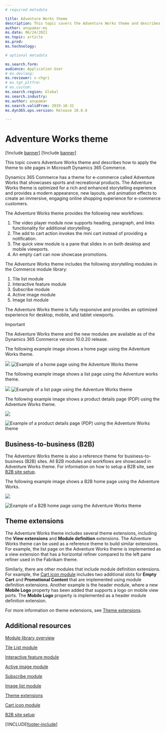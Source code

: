```yaml
---
# required metadata

title: Adventure Works theme
description: This topic covers the Adventure Works theme and describes how to apply the theme to site pages in Microsoft Dynamics 365 Commerce.
author: anupamar-ms
ms.date: 06/24/2021
ms.topic: article
ms.prod: 
ms.technology: 

# optional metadata

ms.search.form: 
audience: Application User
# ms.devlang: 
ms.reviewer: v-chgri
# ms.tgt_pltfrm: 
# ms.custom: 
ms.search.region: Global
ms.search.industry: 
ms.author: anupamar
ms.search.validFrom: 2019-10-31
ms.dyn365.ops.version: Release 10.0.8

---
```


# Adventure Works theme

[!include [banner](includes/banner.md)]
[!include [banner](includes/preview-banner.md)]

This topic covers Adventure Works theme and describes how to apply the theme to site pages in Microsoft Dynamics 365 Commerce.

Dynamics 365 Commerce has a theme for e-commerce called Adventure Works that showcases sports and recreational products. The Adventure Works theme is optimized for a rich and enhanced storytelling experience and provides a modern appearance, new layouts, and animation effects to create an immersive, engaging online shopping experience for e-commerce customers. 

The Adventure Works theme provides the following new workflows:

1. The video player module now supports heading, paragraph, and links functionality for additional storytelling.
1. The add to cart action invokes the mini cart instead of providing a notification.
1. The quick view module is a pane that slides in on both desktop and mobile viewports.
1. An empty cart can now showcase promotions.

The Adventure Works theme includes the following storytelling modules in the Commerce module library: 

1. Tile list module
1. Interactive feature module
1. Subscribe module
1. Active image module
1. Image list module

The Adventure Works theme is fully responsive and provides an optimized experience for desktop, mobile, and tablet viewports. 

>[!IMPORTANT]
> The Adventure Works theme and the new modules are available as of the Dynamics 365 Commerce version 10.0.20 release.

The following example image shows a home page using the Adventure Works theme.

<kbd><img src="./media/aw_b2c.PNG" /></kbd>
![Example of a home page using the Adventure Works theme](./media/aw_b2c.PNG)



The following example image shows a list page using the Adventure works theme.

<kbd><img src="./media/Aw_list.PNG" /></kbd>
![Example of a list page using the Adventure Works theme](./media/Aw_list.PNG)



The following example image shows a product details page (PDP) using the Adventure Works theme.

<kbd><img src="./media/aw_pdp.PNG" /></kbd>

![Example of a product details page (PDP) using the Adventure Works theme](./media/aw_pdp.PNG)

## Business-to-business (B2B)

The Adventure Works theme is also a reference theme for business-to-business (B2B) sites. All B2B modules and workflows are showcased in Adventure Works theme. For information on how to setup a B2B site, see [B2B site setup](./b2b/set-up-b2b-site.md).

The following example image shows a B2B home page using the Adventure Works.

<kbd><img src="./media/aw_b2b.PNG" /></kbd>

![Example of a B2B home page using the Adventure Works theme](./media/aw_b2b.PNG)

## Theme extensions

The Adventure Works theme includes several theme extensions, including the **View extensions** and **Module definition** extensions. The Adventure Works theme can be used as a reference theme to build similar extensions. For example, the list page on the Adventure Works theme is implemented as a view extension that has a horizontal refiner compared to the left pane refiner used in the Fabrikam theme.

Similarly, there are other modules that include module definition extensions. For example, the [Cart icon module](add-cart-icon.md) includes two additional slots for **Empty Cart** and **Promotional Content** that are implemented using module definition extensions. Another example is the header module, where a new **Mobile Logo** property has been added that supports a logo on mobile view ports. The **Mobile Logo** property is implemented as a header module definition extension.

For more information on theme extensions, see [Theme extensions](theme-module-extensions.md).

## Additional resources

[Module library overview](starter-kit-overview.md)

[Tile List module](tile-list.md)

[Interactive feature module](interactive-feature-module.md)

[Active image module](active-image-module.md)

[Subscribe module](subscribe-module.md)

[Image list module](image-list-module.md)

[Theme extensions](theme-module-extensions.md)

[Cart icon module](add-cart-icon.md)

[B2B site setup](./b2b/set-up-b2b-site.md)


[!INCLUDE[footer-include](../includes/footer-banner.md)]


